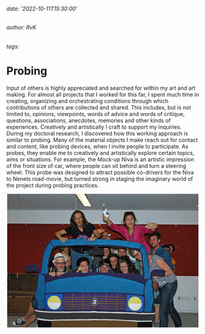 ###### date: '2022-10-11T15:30:00'
###### author: RvK
###### tags:

# Probing

Input of others is highly appreciated and searched for within my art and art making. For almost all projects that I worked for this far, I spent much time in creating, organizing and orchestrating conditions through which contributions of others are collected and shared. This includes, but is not limited to, opinions, viewpoints, words of advice and words of critique, questions, associations, anecdotes, memories and other kinds of experiences. Creatively and artistically I craft to support my inquiries. During my doctoral research, I discovered how this working approach is similar to probing. Many of the material objects I make reach out for contact and content, like probing devices, when I invite people to participate. As probes, they enable me to creatively and artistically explore certain topics, aims or situations. For example, the Mock-up Niva is an artistic impression of the front size of car, where people can sit behind and turn a steering wheel. This probe was designed to attract possible co-drivers for the Niva to Nenets road-movie, but turned strong in staging the imaginary world of the project during probing practices.

<div align="center">
  <img src="assets/images/Mockup.jpg"/>
</div>
